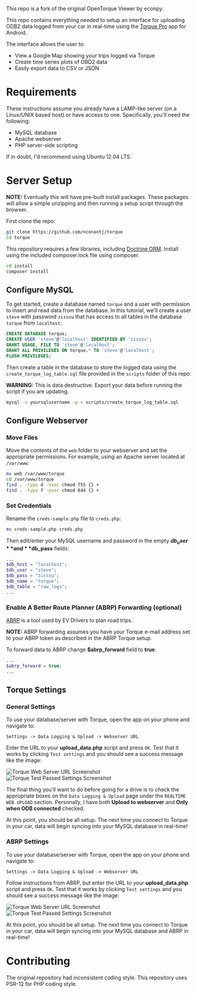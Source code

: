 This repo is a fork of the original OpenTorque Viewer by econpy.

This repo contains everything needed to setup an interface for uploading ODB2
data logged from your car in real-time using the
[Torque Pro](https://play.google.com/store/apps/details?id=org.prowl.torque)
app for Android.

The interface allows the user to:

* View a Google Map showing your trips logged via Torque
* Create time series plots of OBD2 data
* Easily export data to CSV or JSON

# Requirements #

These instructions assume you already have a LAMP-like server (on a Linux/UNIX
based host) or have access to one. Specifically, you'll need the following:

* MySQL database
* Apache webserver
* PHP server-side scripting

If in doubt, I'd recommend using Ubuntu 12.04 LTS.

# Server Setup #

**NOTE:** Eventually this will have pre-built install packages. These packages
will allow a simple unzipping and then running a setup script through the
browser.

First clone the repo:

```bash
git clone https://github.com/nconantj/torque
cd torque
```

This repository requires a few libraries, including
[Doctrine ORM](https://github.com/doctrine/orm). Install using the included
composer.lock file using composer.

```bash
cd install
composer install
```

## Configure MySQL ##

To get started, create a database named `torque` and a user with permission to
insert and read data from the database. In this tutorial, we'll create a user
`steve` with password `zissou` that has access to all tables in the database
`torque` from `localhost`:

```sql
CREATE DATABASE torque;
CREATE USER 'steve'@'localhost' IDENTIFIED BY 'zissou';
GRANT USAGE, FILE TO 'steve'@'localhost';
GRANT ALL PRIVILEGES ON torque.* TO 'steve'@'localhost';
FLUSH PRIVILEGES;
```

Then create a table in the database to store the logged data using the
`create_torque_log_table.sql` file provided in the `scripts` folder of this repo:

**WARNING:** This is data destructive. Export your data before running the
script if you are updating.

```bash
mysql -u yoursqlusername -p < scripts/create_torque_log_table.sql
```

## Configure Webserver ##

### Move Files ###

Move the contents of the `web` folder to your webserver and set the appropriate
permissions. For example, using an Apache server located at `/var/www`:

```bash
mv web /var/www/torque
cd /var/www/torque
find . -type d -exec chmod 755 {} +
find . -type f -exec chmod 644 {} +
```

### Set Credentials ###

Rename the `creds-sample.php` file to `creds.php`:

```bash
mv creds-sample.php creds.php
```

Then edit/enter your MySQL username and password in the empty **$db_user** and
**$db_pass** fields:

```php
...
$db_host = "localhost";
$db_user = "steve";
$db_pass = "zissou";
$db_name = "torque";
$db_table = "raw_logs";
...
```

### Enable A Better Route Planner (ABRP) Forwarding (optional) ###

[ABRP](https://abetterrouteplanner.com) is a tool used by EV Drivers to plan
road trips.

**NOTE:** ABRP forwarding assumes you have your Torque e-mail address set to
your ABRP token as described in the ABRP Torque setup.

To forward data to ABRP change **$abrp_forward** field to **true**:

```php
...
$abrp_forward = true;
...
```

## Torque Settings ##

### General Settings ###

To use your database/server with Torque, open the app on your phone and navigate
to:

```
Settings -> Data Logging & Upload -> Webserver URL
```

Enter the URL to your **upload_data.php** script and press `OK`. Test that it
works by clicking `Test settings` and you should see a success message like the
image:

![Torque Web Server URL Screenshot](https://storage.googleapis.com/torque_github/torque_webserver_url.png)
![Torque Test Passed Settings Screenshot](https://storage.googleapis.com/torque_github/torque_test_passed.png)

The final thing you'll want to do before going for a drive is to check the
appropriate boxes on the `Data Logging & Upload` page under the
`REALTIME WEB UPLOAD` section. Personally, I have both **Upload to webserver**
and **Only when ODB connected** checked.

At this point, you should be all setup. The next time you connect to Torque in
your car, data will begin syncing into your MySQL database in real-time!

### ABRP Settings ###

To use your database/server with Torque, open the app on your phone and
navigate to:

```
Settings -> Data Logging & Upload -> Webserver URL
```

Follow instructions from ABRP, but enter the URL to your **upload_data.php**
script and press `OK`. Test that it works by clicking `Test settings` and you
should see a success message like the image:

![Torque Web Server URL Screenshot](https://storage.googleapis.com/torque_github/torque_webserver_url.png)
![Torque Test Passed Settings Screenshot](https://storage.googleapis.com/torque_github/torque_test_passed.png)

At this point, you should be all setup. The next time you connect to Torque in
your car, data will begin syncing into your MySQL database and ABRP in real-time!

# Contributing #

The original repository had inconsistent coding style. This repository uses
PSR-12 for PHP coding style.
